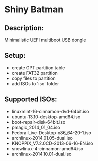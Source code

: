 Shiny Batman
==

Description:
--
Minimalistic UEFI multiboot USB dongle

Setup:
--
* create GPT partition table
* create FAT32 partition
* copy files to partition
* add ISOs to 'iso' folder

Supported ISOs:
--
* linuxmint-16-cinnamon-dvd-64bit.iso
* ubuntu-13.10-desktop-amd64.iso
* boot-repair-disk-64bit.iso
* pmagic_2014_01_04.iso
* Fedora-Live-Desktop-x86_64-20-1.iso
* archlinux-2014.01.05-dual.iso
* KNOPPIX_V7.2.0CD-2013-06-16-EN.iso
* snowlinux-4-cinnamon-amd64.iso
* archlinux-2014.10.01-dual.iso